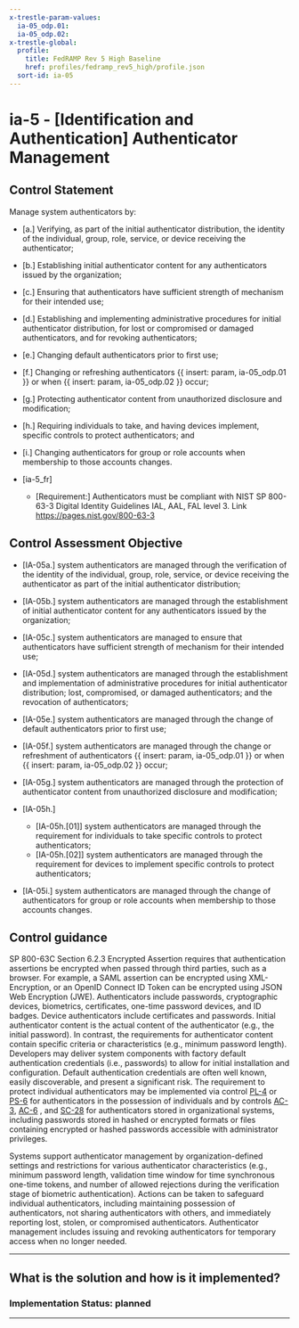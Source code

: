 ```yaml
---
x-trestle-param-values:
  ia-05_odp.01:
  ia-05_odp.02:
x-trestle-global:
  profile:
    title: FedRAMP Rev 5 High Baseline
    href: profiles/fedramp_rev5_high/profile.json
  sort-id: ia-05
---
```


# ia-5 - \[Identification and Authentication\] Authenticator Management

## Control Statement

Manage system authenticators by:

- \[a.\] Verifying, as part of the initial authenticator distribution, the identity of the individual, group, role, service, or device receiving the authenticator;

- \[b.\] Establishing initial authenticator content for any authenticators issued by the organization;

- \[c.\] Ensuring that authenticators have sufficient strength of mechanism for their intended use;

- \[d.\] Establishing and implementing administrative procedures for initial authenticator distribution, for lost or compromised or damaged authenticators, and for revoking authenticators;

- \[e.\] Changing default authenticators prior to first use;

- \[f.\] Changing or refreshing authenticators {{ insert: param, ia-05_odp.01 }} or when {{ insert: param, ia-05_odp.02 }} occur;

- \[g.\] Protecting authenticator content from unauthorized disclosure and modification;

- \[h.\] Requiring individuals to take, and having devices implement, specific controls to protect authenticators; and

- \[i.\] Changing authenticators for group or role accounts when membership to those accounts changes.

- \[ia-5_fr\]

  - \[Requirement:\] Authenticators must be compliant with NIST SP 800-63-3 Digital Identity Guidelines IAL, AAL, FAL level 3. Link https://pages.nist.gov/800-63-3

## Control Assessment Objective

- \[IA-05a.\] system authenticators are managed through the verification of the identity of the individual, group, role, service, or device receiving the authenticator as part of the initial authenticator distribution;

- \[IA-05b.\] system authenticators are managed through the establishment of initial authenticator content for any authenticators issued by the organization;

- \[IA-05c.\] system authenticators are managed to ensure that authenticators have sufficient strength of mechanism for their intended use;

- \[IA-05d.\] system authenticators are managed through the establishment and implementation of administrative procedures for initial authenticator distribution; lost, compromised, or damaged authenticators; and the revocation of authenticators;

- \[IA-05e.\] system authenticators are managed through the change of default authenticators prior to first use;

- \[IA-05f.\] system authenticators are managed through the change or refreshment of authenticators {{ insert: param, ia-05_odp.01 }} or when {{ insert: param, ia-05_odp.02 }} occur;

- \[IA-05g.\] system authenticators are managed through the protection of authenticator content from unauthorized disclosure and modification;

- \[IA-05h.\]

  - \[IA-05h.[01]\] system authenticators are managed through the requirement for individuals to take specific controls to protect authenticators;
  - \[IA-05h.[02]\] system authenticators are managed through the requirement for devices to implement specific controls to protect authenticators;

- \[IA-05i.\] system authenticators are managed through the change of authenticators for group or role accounts when membership to those accounts changes.

## Control guidance

SP 800-63C Section 6.2.3 Encrypted Assertion requires that authentication assertions be encrypted when passed through third parties, such as a browser. For example, a SAML assertion can be encrypted using XML-Encryption, or an OpenID Connect ID Token can be encrypted using JSON Web Encryption (JWE).
Authenticators include passwords, cryptographic devices, biometrics, certificates, one-time password devices, and ID badges. Device authenticators include certificates and passwords. Initial authenticator content is the actual content of the authenticator (e.g., the initial password). In contrast, the requirements for authenticator content contain specific criteria or characteristics (e.g., minimum password length). Developers may deliver system components with factory default authentication credentials (i.e., passwords) to allow for initial installation and configuration. Default authentication credentials are often well known, easily discoverable, and present a significant risk. The requirement to protect individual authenticators may be implemented via control [PL-4](#pl-4) or [PS-6](#ps-6) for authenticators in the possession of individuals and by controls [AC-3](#ac-3), [AC-6](#ac-6) , and [SC-28](#sc-28) for authenticators stored in organizational systems, including passwords stored in hashed or encrypted formats or files containing encrypted or hashed passwords accessible with administrator privileges.

Systems support authenticator management by organization-defined settings and restrictions for various authenticator characteristics (e.g., minimum password length, validation time window for time synchronous one-time tokens, and number of allowed rejections during the verification stage of biometric authentication). Actions can be taken to safeguard individual authenticators, including maintaining possession of authenticators, not sharing authenticators with others, and immediately reporting lost, stolen, or compromised authenticators. Authenticator management includes issuing and revoking authenticators for temporary access when no longer needed.

______________________________________________________________________

## What is the solution and how is it implemented?

<!-- For implementation status enter one of: implemented, partial, planned, alternative, not-applicable -->

<!-- Note that the list of rules under ### Rules: is read-only and changes will not be captured after assembly to JSON -->

<!-- Add control implementation description here for control: ia-5 -->

### Implementation Status: planned

______________________________________________________________________
